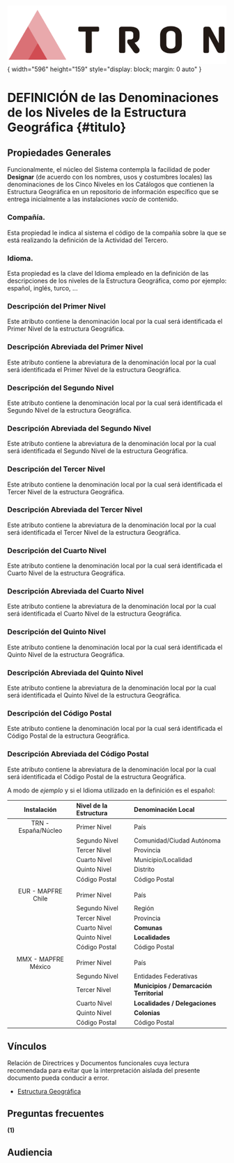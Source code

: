 ![Imagen LOGO](./00-Imagen/logo-TRON.png){ width="596" height="159" style="display: block; margin: 0 auto" }

# DEFINICIÓN de las Denominaciones de los Niveles de la Estructura Geográfica {#titulo}

## Propiedades Generales

Funcionalmente, el núcleo del Sistema contempla la facilidad de poder __Designar__ (de acuerdo con los nombres, usos y costumbres locales) las denominaciones de los Cinco Niveles en los Catálogos que contienen la Estructura Geográfica en un repositorio de información específico que se entrega inicialmente a las instalaciones *vacío* de contenido.

### **Compañía.**

Esta propiedad le indica al sistema el código de la compañía sobre la que se está realizando la definición de la Actividad del Tercero.

### **Idioma.**

Esta propiedad es la clave del Idioma empleado en la definición de las descripciones de los niveles de la Estructura Geográfica, como por ejemplo: español, inglés, turco, ...

### **Descripción del Primer Nivel**

Este atributo contiene la denominación local por la cual será identificada el Primer Nivel de la estructura Geográfica.

### **Descripción Abreviada del Primer Nivel**

Este atributo contiene la abreviatura de la denominación local por la cual será identificada el Primer Nivel de la estructura Geográfica.

### **Descripción del Segundo Nivel**

Este atributo contiene la denominación local por la cual será identificada el Segundo Nivel de la estructura Geográfica.

### **Descripción Abreviada del Segundo Nivel**

Este atributo contiene la abreviatura de la denominación local por la cual será identificada el Segundo Nivel de la estructura Geográfica.

### **Descripción del Tercer Nivel**

Este atributo contiene la denominación local por la cual será identificada el Tercer Nivel de la estructura Geográfica.

### **Descripción Abreviada del Tercer Nivel**

Este atributo contiene la abreviatura de la denominación local por la cual será identificada el Tercer Nivel de la estructura Geográfica.

### **Descripción del Cuarto Nivel**

Este atributo contiene la denominación local por la cual será identificada el Cuarto Nivel de la estructura Geográfica.

### **Descripción Abreviada del Cuarto Nivel**

Este atributo contiene la abreviatura de la denominación local por la cual será identificada el Cuarto Nivel de la estructura Geográfica.

### **Descripción del Quinto Nivel**

Este atributo contiene la denominación local por la cual será identificada el Quinto Nivel de la estructura Geográfica.

### **Descripción Abreviada del Quinto Nivel**

Este atributo contiene la abreviatura de la denominación local por la cual será identificada el Quinto Nivel de la estructura Geográfica.

### **Descripción del Código Postal**

Este atributo contiene la denominación local por la cual será identificada el Código Postal de la estructura Geográfica.

### **Descripción Abreviada del Código Postal**

Este atributo contiene la abreviatura de la denominación local por la cual será identificada el Código Postal de la estructura Geográfica.

A modo de *ejemplo* y si el Idioma utilizado en la definición es el español:

| Instalación               | Nivel de la Estructura     | Denominación Local                       |
| :-----------:             | :-----------               | :----------                              |
| TRN - España/Núcleo       | Primer Nivel               | País                                     |
|                           | Segundo Nivel              | Comunidad/Ciudad Autónoma                |
|                           | Tercer Nivel               | Provincia                                |
|                           | Cuarto Nivel               | Municipio/Localidad                      |
|                           | Quinto Nivel               | Distrito                                 |
|                           | Código Postal              | Código Postal                            |
|                           |                            |                                          |
| EUR - MAPFRE Chile        | Primer Nivel               | País                                     |
|                           | Segundo Nivel              | Región                                   |
|                           | Tercer Nivel               | Provincia                                |
|                           | Cuarto Nivel               | **Comunas**                              |
|                           | Quinto Nivel               | **Localidades**                          |
|                           | Código Postal              | Código Postal                            |
|                           |                            |                                          |
| MMX - MAPFRE México       | Primer Nivel               | País                                     |
|                           | Segundo Nivel              | Entidades Federativas                    |
|                           | Tercer Nivel               | **Municipios / Demarcación Territorial** |
|                           | Cuarto Nivel               | **Localidades / Delegaciones**           |
|                           | Quinto Nivel               | **Colonias**                             |
|                           | Código Postal              | Código Postal                            |

## Vínculos

Relación de Directrices y Documentos funcionales cuya lectura recomendada para evitar que la interpretación aislada del presente documento pueda conducir a error.

- [Estructura Geográfica](../../../../../../01-TRON/01-Documentacion/01-Modulos/01-Comunes/01-Definicion/03-Estructura-geografica/DEFINICION-Estructura-Geografica.md#titulo)

## Preguntas frecuentes

**(1)** 

## **Audiencia**

[Tabla TRON: A1000105]:<>